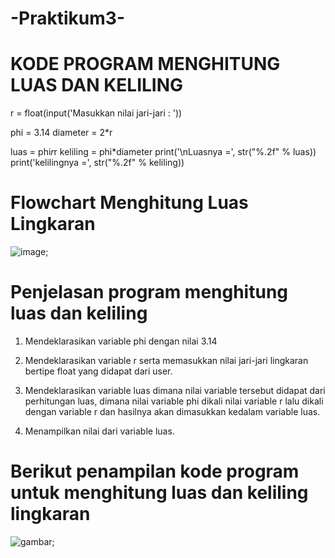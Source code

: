 # -Praktikum3-

# KODE PROGRAM MENGHITUNG LUAS DAN KELILING

r = float(input('Masukkan nilai jari-jari : '))

phi = 3.14
diameter = 2*r

luas = phi*r*r
keliling = phi*diameter
print('\nLuasnya    =', str("%.2f" % luas))
print('kelilingnya =', str("%.2f" % keliling))

# Flowchart Menghitung Luas Lingkaran

![image](png/flow.PNG);

# Penjelasan program menghitung luas dan keliling

1. Mendeklarasikan variable phi dengan nilai 3.14

2. Mendeklarasikan variable r serta memasukkan nilai jari-jari lingkaran bertipe float yang didapat dari user.

3. Mendeklarasikan variable luas dimana nilai variable tersebut didapat dari perhitungan luas, dimana nilai variable phi dikali nilai variable r lalu dikali dengan variable r dan hasilnya akan dimasukkan kedalam variable luas.

4. Menampilkan nilai dari variable luas.

# Berikut penampilan kode program untuk menghitung luas dan keliling lingkaran

![gambar](png/Tgs%20P3.PNG);